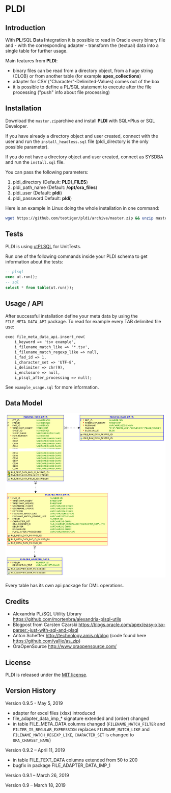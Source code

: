 # PLDI

## Introduction

With **PL**/SQL **D**ata **I**ntegration it is possible to read in Oracle every binary file and - with the corresponding adapter - transform the (textual) data into a single table for further usage.

Main features from **PLDI**:

- binary files can be read from a directory object, from a huge string (CLOB) or from another table (for example **apex_collections**)
- adapter for CSV ("Character"-Delimited-Values) comes out of the box
- it is possible to define a PL/SQL statement to execute after the file processing ("push" info about file processing)

## Installation

Download the `master.zip`archive and install **PLDI** with SQL*Plus or SQL Developer.

If you have already a directory object and user created, connect with the user and run the `install_headless.sql` file (pldi_directory is the only possible parameter).

If you do not have  a directory object and user created, connect as SYSDBA and run the `install.sql` file.

You can pass the following parameters:

1. pldi_directory (Default: **PLDI_FILES**)
2. pldi_path_name (Default: **/opt/ora_files**)
3. pldi_user (Default: **pldi**)
4. pldi_password Default: **pldi**)

Here is an example in Linux doing the whole installation in one command:

```bash
wget https://github.com/teotiger/pldi/archive/master.zip && unzip master.zip && cd pldi-master && sqlplus "sys/supersecretpassword@localhost as sysdba" @install.sql
```

## Tests

PLDI is using [utPLSQL](https://github.com/utPLSQL/utPLSQL) for UnitTests.

Run one of the following commands inside your PLDI schema to get information about the tests:

```sql
-- plsql
exec ut.run();
-- sql
select * from table(ut.run());
```

## Usage / API

After successful installation define your meta data by using the `FILE_META_DATA_API` package. To read for example every TAB delimited file use:
```plsql
exec file_meta_data_api.insert_row(
    i_keyword => 'tsv example',
    i_filename_match_like => '*.tsv',
    i_filename_match_regexp_like => null,
    i_fad_id => 1,
    i_character_set => 'UTF-8',
    i_delimiter => chr(9),
    i_enclosure => null,
    i_plsql_after_processing => null);
```

See `example_usage.sql` for more information.

## Data Model

![Data Model](images/data_model_pldi.jpg)

Every table has its own api package for DML operations.

## Credits

- Alexandria PL/SQL Utility Library https://github.com/mortenbra/alexandria-plsql-utils
- Blogpost from Carsten Czarski https://blogs.oracle.com/apex/easy-xlsx-parser:-just-with-sql-and-plsql
- Anton Scheffer http://technology.amis.nl/blog (code found here https://github.com/yallie/as_zip)
- OraOpenSource http://www.oraopensource.com/

## License

PLDI is released under the [MIT license](https://github.com/teotiger/pldi/blob/master/license.txt).

## Version History

Version 0.9.5 - May 5, 2019

- adapter for excel files (xlsx) introduced
- file_adapter_data_imp_* signature extended and (order) changed
- in table FILE_META_DATA columns changed (`FILENAME_MATCH_FILTER` and `FILTER_IS_REGULAR_EXPRESSION` replaces `FILENAME_MATCH_LIKE` and `FILENAME_MATCH_REGEXP_LIKE`, `CHARACTER_SET` is changed to `ORA_CHARSET_NAME`)

Version 0.9.2 – April 11, 2019

- in table FILE_TEXT_DATA columns extended from 50 to 200
- bugfix in package FILE_ADAPTER_DATA_IMP_1

Version 0.9.1 – March 26, 2019

Version 0.9 – March 18, 2019